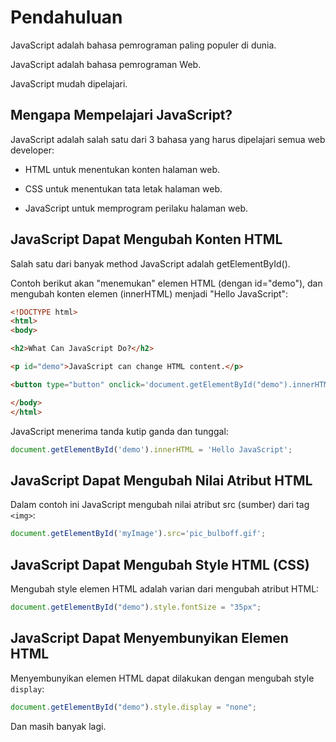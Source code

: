# Pendahuluan

JavaScript adalah bahasa pemrograman paling populer di dunia.

JavaScript adalah bahasa pemrograman Web.

JavaScript mudah dipelajari.

## Mengapa Mempelajari JavaScript?

JavaScript adalah salah satu dari 3 bahasa yang harus dipelajari semua web developer:

- HTML untuk menentukan konten halaman web.

- CSS untuk menentukan tata letak halaman web.

- JavaScript untuk memprogram perilaku halaman web.

## JavaScript Dapat Mengubah Konten HTML

Salah satu dari banyak method JavaScript adalah getElementById().

Contoh berikut akan "menemukan" elemen HTML (dengan id="demo"), dan mengubah konten elemen (innerHTML) menjadi "Hello JavaScript":

```html
<!DOCTYPE html>
<html>
<body>

<h2>What Can JavaScript Do?</h2>

<p id="demo">JavaScript can change HTML content.</p>

<button type="button" onclick='document.getElementById("demo").innerHTML = "Hello JavaScript!"'>Click Me!</button>

</body>
</html>
```

JavaScript menerima tanda kutip ganda dan tunggal:

```js
document.getElementById('demo').innerHTML = 'Hello JavaScript';
```

## JavaScript Dapat Mengubah Nilai Atribut HTML

Dalam contoh ini JavaScript mengubah nilai atribut src (sumber) dari tag `<img>`:

```js
document.getElementById('myImage').src='pic_bulboff.gif';
```

## JavaScript Dapat Mengubah Style HTML (CSS)

Mengubah style elemen HTML adalah varian dari mengubah atribut HTML:

```js
document.getElementById("demo").style.fontSize = "35px";
```

## JavaScript Dapat Menyembunyikan Elemen HTML

Menyembunyikan elemen HTML dapat dilakukan dengan mengubah style `display`:

```js
document.getElementById("demo").style.display = "none";
```

Dan masih banyak lagi.
